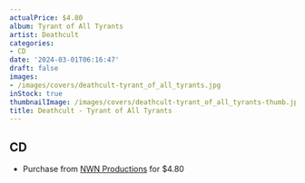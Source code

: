 ```yaml
---
actualPrice: $4.80
album: Tyrant of All Tyrants
artist: Deathcult
categories:
- CD
date: '2024-03-01T06:16:47'
draft: false
images:
- /images/covers/deathcult-tyrant_of_all_tyrants.jpg
inStock: true
thumbnailImage: /images/covers/deathcult-tyrant_of_all_tyrants-thumb.jpg
title: Deathcult - Tyrant of All Tyrants
---
```


## CD
* Purchase from [NWN Productions](http://shop.nwnprod.com/index.php?route=product/product&path=93&product_id=45636&sort=pd.name&order=ASC) for $4.80
